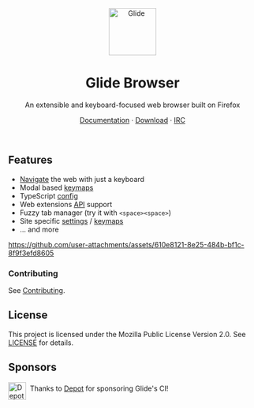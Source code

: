 <div align="center">
  <picture>
    <img src="src/glide/docs/logo.png" alt="Glide" width="96" height="96">
  </picture>

<h1>Glide Browser</h1>

<p>An extensible and keyboard-focused web browser built on Firefox</p>

<p>
    <a href="https://glide-browser.app">Documentation</a>
    ·
    <a href="https://glide-browser.app/#download">Download</a>
    ·
    <a href="https://glide-browser.app/chat">IRC</a>
  </p>

<br>
</div>

## Features

- [Navigate](https://glide-browser.app/hints) the web with just a keyboard
- Modal based [keymaps](https://glide-browser.app/keys)
- TypeScript [config](https://glide-browser.app/config)
- Web extensions [API](https://glide-browser.app/extensions) support
- Fuzzy tab manager (try it with `<space><space>`)
- Site specific [settings](https://glide-browser.app/cookbook#set-a-pref-for-a-specific-website) / [keymaps](https://glide-browser.app/cookbook#override-a-keymap-for-a-specific-website)
- ... and more

https://github.com/user-attachments/assets/610e8121-8e25-484b-bf1c-8f9f3efd8605

### Contributing

See [Contributing](https://glide-browser.app/contributing).

## License

This project is licensed under the Mozilla Public License Version 2.0. See [LICENSE](LICENSE) for details.

## Sponsors

<p>
  <picture>
    <source media="(prefers-color-scheme: dark)" srcset="https://depot.dev/assets/brand/1693758816/depot-logo-horizontal-on-dark.svg" />
    <source media="(prefers-color-scheme: light)" srcset="https://depot.dev/assets/brand/1693758816/depot-logo-horizontal-on-light.svg" />
    <img
      alt="Depot logo"
      src="https://depot.dev/assets/brand/1693758816/depot-logo-horizontal-on-dark.svg"
      height="36"
      align="middle"
    />
  </picture>
  &nbsp;Thanks to <a href="https://depot.dev">Depot</a> for sponsoring Glide's CI!
</p>
